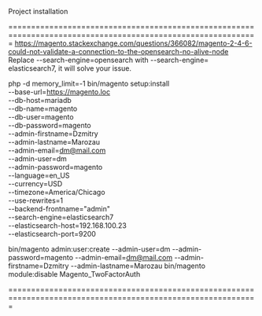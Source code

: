 
Project installation

=============================================================================================================
https://magento.stackexchange.com/questions/366082/magento-2-4-6-could-not-validate-a-connection-to-the-opensearch-no-alive-node
Replace --search-engine=opensearch with --search-engine= elasticsearch7, it will solve your issue.

php -d memory_limit=-1 bin/magento setup:install \
--base-url=https://magento.loc \
--db-host=mariadb \
--db-name=magento \
--db-user=magento \
--db-password=magento \
--admin-firstname=Dzmitry \
--admin-lastname=Marozau \
--admin-email=dm@mail.com \
--admin-user=dm \
--admin-password=magento \
--language=en_US \
--currency=USD \
--timezone=America/Chicago \
--use-rewrites=1 \
--backend-frontname="admin" \
--search-engine=elasticsearch7 \
--elasticsearch-host=192.168.100.23 \
--elasticsearch-port=9200

bin/magento admin:user:create --admin-user=dm --admin-password=magento --admin-email=dm@mail.com --admin-firstname=Dzmitry --admin-lastname=Marozau
bin/magento module:disable Magento_TwoFactorAuth

=============================================================================================================


